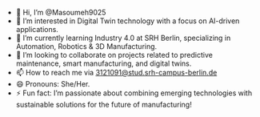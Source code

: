 - 👋 Hi, I’m @Masoumeh9025
- 👀 I’m interested in Digital Twin technology with a focus on AI-driven applications.
- 🌱 I’m currently learning Industry 4.0 at SRH Berlin, specializing in Automation, Robotics & 3D Manufacturing.
- 💞️ I’m looking to collaborate on projects related to predictive maintenance, smart manufacturing, and digital twins.
- 📫 How to reach me via 3121091@stud.srh-campus-berlin.de
- 😄 Pronouns: She/Her.
- ⚡ Fun fact: I’m passionate about combining emerging technologies with sustainable solutions for the future of manufacturing!

<!---
Masoumeh9025/Masoumeh9025 is a ✨ special ✨ repository because its `README.md` (this file) appears on your GitHub profile.
You can click the Preview link to take a look at your changes.
--->

